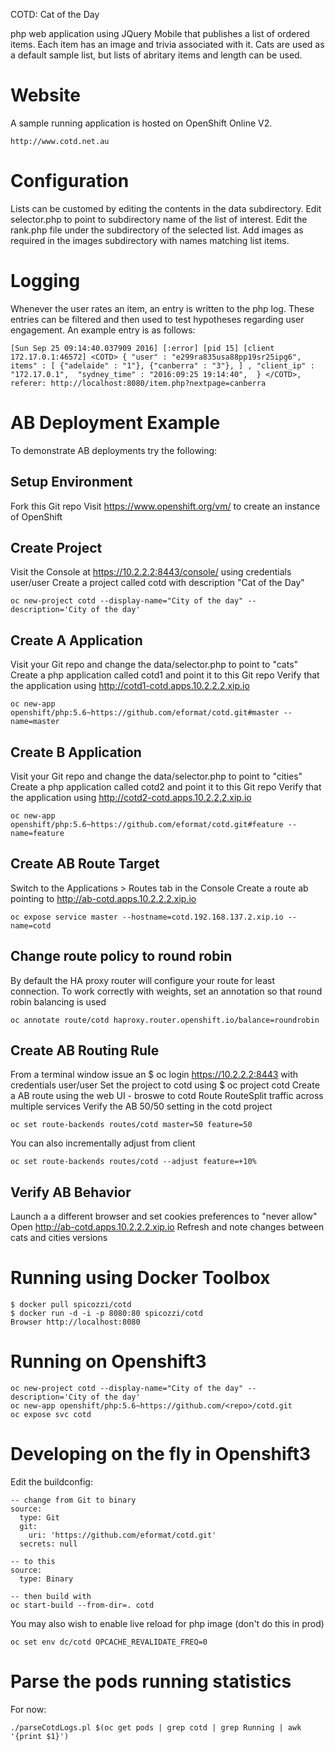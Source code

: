 
COTD: Cat of the Day

php web application using JQuery Mobile that publishes a list of ordered items. 
Each item has an image and trivia associated with it.
Cats are used as a default sample list, but lists of abritary items and length can be used.

# Website

A sample running application is hosted on OpenShift Online V2.

    http://www.cotd.net.au

# Configuration

Lists can be customed by editing the contents in the data subdirectory.
Edit selector.php to point to subdirectory name of the list of interest.
Edit the rank.php file under the subdirectory of the selected list.
Add images as required in the images subdirectory with names matching list items.

# Logging

Whenever the user rates an item, an entry is written to the php log.
These entries can be filtered and then used to test hypotheses regarding user engagement.
An example entry is as follows:

    [Sun Sep 25 09:14:40.037909 2016] [:error] [pid 15] [client 172.17.0.1:46572] <COTD> { "user" : "e299ra835usa88pp19sr25ipg6", items" : [ {"adelaide" : "1"}, {"canberra" : "3"}, ] , "client_ip" : "172.17.0.1",  "sydney_time" : "2016:09:25 19:14:40",  } </COTD>, referer: http://localhost:8080/item.php?nextpage=canberra

# AB Deployment Example

To demonstrate AB deployments try the following:

## Setup Environment
Fork this Git repo
Visit https://www.openshift.org/vm/ to create an instance of OpenShift 

## Create Project
Visit the Console at https://10.2.2.2:8443/console/ using credentials user/user
Create a project called cotd with description "Cat of the Day"

    oc new-project cotd --display-name="City of the day" --description='City of the day'

## Create A Application
Visit your Git repo and change the data/selector.php to point to "cats"
Create a php application called cotd1 and point it to this Git repo
Verify that the application using http://cotd1-cotd.apps.10.2.2.2.xip.io

    oc new-app openshift/php:5.6~https://github.com/eformat/cotd.git#master --name=master

## Create B Application
Visit your Git repo and change the data/selector.php to point to "cities"
Create a php application called cotd2 and point it to this Git repo
Verify that the application using http://cotd2-cotd.apps.10.2.2.2.xip.io

    oc new-app openshift/php:5.6~https://github.com/eformat/cotd.git#feature --name=feature

## Create AB Route Target
Switch to the Applications > Routes tab in the Console
Create a route ab pointing to http://ab-cotd.apps.10.2.2.2.xip.io

    oc expose service master --hostname=cotd.192.168.137.2.xip.io --name=cotd

## Change route policy to round robin
By default the HA proxy router will configure your route for least connection.
To work correctly with weights, set an annotation so that round robin balancing is used

    oc annotate route/cotd haproxy.router.openshift.io/balance=roundrobin

## Create AB Routing Rule
From a terminal window issue an $ oc login https://10.2.2.2:8443 with credentials user/user 
Set the project to cotd using $ oc project cotd
Create a AB route using the web UI - broswe to cotd Route
RouteSplit traffic across multiple services
Verify the AB 50/50 setting in the cotd project

    oc set route-backends routes/cotd master=50 feature=50

You can also incrementally adjust from client

    oc set route-backends routes/cotd --adjust feature=+10%

## Verify AB Behavior
Launch a a different browser and set cookies preferences to "never allow"
Open http://ab-cotd.apps.10.2.2.2.xip.io 
Refresh and note changes between cats and cities versions


# Running using Docker Toolbox

    $ docker pull spicozzi/cotd
    $ docker run -d -i -p 8080:80 spicozzi/cotd
    Browser http://localhost:8080

# Running on Openshift3

    oc new-project cotd --display-name="City of the day" --description='City of the day'
    oc new-app openshift/php:5.6~https://github.com/<repo>/cotd.git
    oc expose svc cotd

# Developing on the fly in Openshift3

Edit the buildconfig:

    -- change from Git to binary
    source:
      type: Git
      git:
        uri: 'https://github.com/eformat/cotd.git'
      secrets: null

    -- to this
    source:
      type: Binary

    -- then build with
    oc start-build --from-dir=. cotd

You may also wish to enable live reload for php image (don't do this in prod)

    oc set env dc/cotd OPCACHE_REVALIDATE_FREQ=0

# Parse the pods running statistics

For now:

    ./parseCotdLogs.pl $(oc get pods | grep cotd | grep Running | awk '{print $1}')

